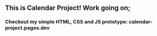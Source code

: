 ## This is Calendar Project! Work going on;

### Checkout my simple HTML, CSS and JS prototype: calendar-project.pages.dev
